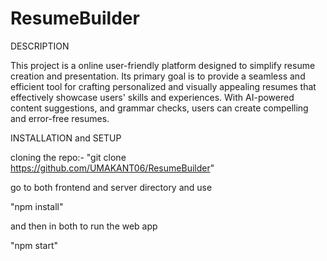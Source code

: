 # ResumeBuilder

DESCRIPTION

This project is a online user-friendly platform designed to simplify resume creation and presentation. Its primary goal is to provide a seamless and efficient tool for crafting personalized and visually appealing resumes that effectively showcase users' skills and experiences. With  AI-powered content suggestions, and grammar checks, users can create compelling and error-free resumes.

INSTALLATION and SETUP

cloning the repo:-
"git clone https://github.com/UMAKANT06/ResumeBuilder"

go to both frontend and server directory and use

"npm install"

and then in both to run the web app

"npm start"


